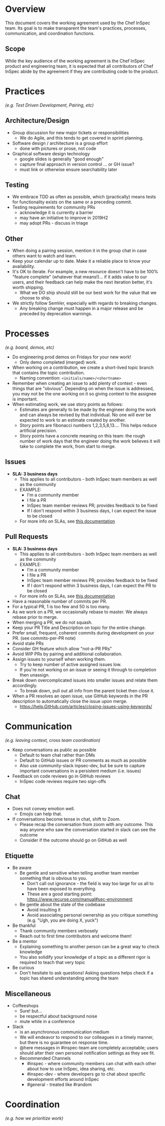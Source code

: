 # Overview
This document covers the working agreement used by the Chef InSpec team. Its goal is to make transparent the team's practices, processes, communication, and coordination functions.

## Scope
While the key audience of the working agreement is the Chef InSpec product and engineering team, it is expected that all contributors of Chef InSpec abide by the agreement if they are contributing code to the product.

# Practices
*(e.g. Test Driven Development, Pairing, etc)*

## Architecture/Design
* Group discussion for new major tickets or responsibilities
  * We do Agile, and this tends to get covered in sprint planning.
* Software design / architecture is a group effort
  * done with pictures or prose, not code
* Graphical software design technology
  * google slides is generally "good enough"
  * capture final approach in version control ... or GH issue?
  * must link or otherwise ensure searchability later

## Testing
* We embrace TDD as often as possible, which (practically) means tests for functionality exists on the same or a preceding commit.
* Testing requirements for community PRs
  * acknowledge it is currently a barrier
  * may have an initiative to improve in 2019H2
  * may adopt PRs - discuss in triage

## Other
* When doing a pairing session, mention it in the group chat in case others want to watch and learn.
* Keep your calendar up to date. Make it a reliable place to know your availability.
* It's OK to iterate. For example, a new resource doesn't have to be 100% "feature complete" (whatever that means!)... if it adds value to our users, and their feedback can help make the next iteration better, it's worth shipping.
  * What we DO ship should still be our best work for the value that we choose to ship.
* We strictly follow SemVer, especially with regards to breaking changes.
  * Any breaking change must happen in a major release and be preceded by deprecation warnings.

# Processes
*(e.g. board, demos, etc)*
* Do engineering prod demos on Fridays for your new work!
  * Only demo completed (merged) work.
* When working on a contribution, we create a short-lived topic branch that contains the topic contribution.
  * Naming convention: `<initials/name>/<shortname>`
* Remember when creating an issue to add plenty of context - even things that are "obvious". Depending on when the issue is addressed, you may not be the one working on it so giving context to the assignee is important.
* When estimating work, we use story points as follows:
  * Estimates are generally to be made by the engineer doing the work and can always be revised by that individual. No one will ever be expected to work to an estimate created by another.
  * Story points are fibonacci numbers 1,2,3,5,8,13.... This helps reduce artificial precision.
  * Story points have a concrete meaning on this team: the rough number of work days that the engineer doing the work believes it will take to complete the work, from start to merge.

## Issues
* __SLA: 3 business days__
  * This applies to all contributors - both InSpec team members as well as the community
  * EXAMPLE:
    * I'm a community member
    * I file a PR
    * InSpec team member reviews PR; provides feedback to be fixed
    * If I don't respond within 3 business days, I can expect the issue to be closed
  * For more info on SLAs, see [this documentation](https://github.com/chef/chef-oss-practices/blob/master/repo-management/repo-states.md)

## Pull Requests
* __SLA: 3 business days__
  * This applies to all contributors - both InSpec team members as well as the community
  * EXAMPLE:
    * I'm a community member
    * I file a PR
    * InSpec team member reviews PR; provides feedback to be fixed
    * If I don't respond within 3 business days, I can expect the PR to be closed
  * For more info on SLAs, see [this documentation](https://github.com/chef/chef-oss-practices/blob/master/repo-management/repo-states.md)
* Have a reasonable number of commits per PR.
 * For a typical PR, 1 is too few and 50 is too many.
 * As we work on a PR, we occasionally rebase to master. We always rebase prior to merge.
 * When merging a PR, we do not squash.
* Keep your PR Title and Description on topic for the entire change.
* Prefer small, frequent, coherent commits during development on your PR.  (see commits-per-PR note)
* Avoid stale PRs
 * Consider GH feature which allow "not-a-PR PRs"
 * Avoid WIP PRs by pairing and additional collaboration.
* Assign issues to yourself when working them.
  * Try to keep number of active assigned issues low.
  * If you're not working on an issue or seeing it through to completion then unassign.
* Break down overcomplicated issues into smaller issues and relate them accordingly.
  * To break down, pull out all info from the parent ticket then close it.
* When a PR resolves an open issue, use GitHub keywords in the PR description to automatically close the issue upon merge.
  * https://help.GitHub.com/articles/closing-issues-using-keywords/

# Communication
*(e.g. leaving context, cross team coordination)*
* Keep conversations as public as possible
  * Default to team chat rather than DMs
  * Default to GitHub issues or PR comments as much as possible
  * Also use community-slack inpsec-dev, but be sure to capture important conversations in a persistent medium (i.e. issues)
* Feedback on code reviews go in GitHub reviews
  * InSpec code reviews require two sign-offs

## Chat
* Does not convey emotion well.
  * Emojis can help that.
* If conversations become tense in chat, shift to Zoom.
  * Please recap the conversation from zoom with any outcome. This way anyone who saw the conversation started in slack can see the outcome
  * Consider if the outcome should go on GitHub as well

## Etiquette
* Be aware
  * Be gentle and sensitive when telling another team member something that is obvious to you.
    * Don't call out ignorance - the field is way too large for us all to have been exposed to everything.
    * These are a good starting point: https://www.recurse.com/manual#sec-environment
  * Be gentle about the state of the codebase
    * Avoid insulting it
    * Avoid associating personal ownership as you critique something (e.g. "Ugh, you are doing X, yuck")
* Be thankful
  * Thank community members verbosely
  * Reach out to first time contributors and welcome them!
* Be a mentor
  * Explaining something to another person can be a great way to check knowledge
  * You also solidify your knowledge of a topic as a different rigor is required to teach that very topic
* Be curious
  * Don't hesitate to ask questions! Asking questions helps check if a topic has shared understanding among the team

## Miscellaneous
* Coffeeshops
  * Sure! but...
  * be respectful about background noise
  * mute while in a conference
* Slack
  * is an asynchronous communication medium
  * We will endeavor to respond to our colleagues in a timely manner, but there is no guarantee on response time.
  * @here messages in #inspec-team are completely acceptable; users should alter their own personal notification settings as they see fit.
  * Recommended Channels
    * #inspec - where community members can chat with each other about how to use InSpec, idea sharing, etc.
    * #inspec-dev - where developers go to chat about specific development efforts around InSpec
    * #general - treated like #random

# Coordination
*(e.g. how we prioritize work)*

